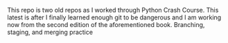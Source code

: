 This repo is two old repos as I worked through Python Crash Course. 
This latest is after I finally learned enough git to be dangerous and I am working now from the second edition of the aforementioned book. 
Branching, staging, and merging practice